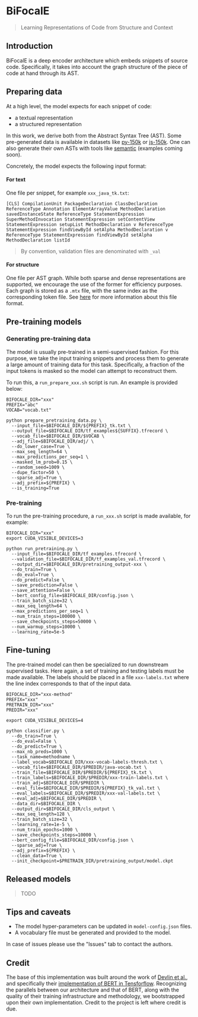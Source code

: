 # BiFocalE

> Learning Representations of Code from Structure and Context

## Introduction

BiFocalE is a deep encoder architecture which embeds snippets of source code. Specifically, it takes into account the graph structure of the piece of code at hand through its AST. 

## Preparing data

At a high level, the model expects for each snippet of code:

* a textual representation
* a structured representation

In this work, we derive both from the Abstract Syntax Tree (AST). Some pre-generated data is available in datasets like [py-150k](https://eth-sri.github.io/py150) or [js-150k](https://eth-sri.github.io/js150). One can also generate their own ASTs with tools like [semantic](https://github.com/github/semantic) (examples coming soon).

Concretely, the model expects the following input format:

#### For text

One file per snippet, for example `xxx_java_tk.txt`:

```
[CLS] CompilationUnit PackageDeclaration ClassDeclaration ReferenceType Annotation ElementArrayValue MethodDeclaration savedInstanceState ReferenceType StatementExpression SuperMethodInvocation StatementExpression setContentView StatementExpression setupList MethodDeclaration v ReferenceType StatementExpression findViewById setAlpha MethodDeclaration v ReferenceType StatementExpression findViewById setAlpha MethodDeclaration listId
```

> By convention, validation files are denominated with `_val`

#### For structure

One file per AST graph. While both sparse and dense representations are supported, we encourage the use of the former for efficiency purposes. Each graph is stored as a `.mtx` file, with the same index as the corresponding token file. See [here](https://docs.scipy.org/doc/scipy/reference/generated/scipy.io.mmwrite.html) for more information about this file format.

## Pre-training models

### Generating pre-training data

The model is usually pre-trained in a semi-supervised fashion. For this purpose, we take the input training snippets and process them to generate a large amount of training data for this task. Specifically, a fraction of the input tokens is masked so the model can attempt to reconstruct them.

To run this, a `run_prepare_xxx.sh` script is run. An example is provided below:

```
BIFOCALE_DIR="xxx"
PREFIX="abc"
VOCAB="vocab.txt"

python prepare_pretraining_data.py \
  --input_file=$BIFOCALE_DIR/${PREFIX}_tk.txt \
  --output_file=$BIFOCALE_DIR/tf_examples${SUFFIX}.tfrecord \
  --vocab_file=$BIFOCALE_DIR/$VOCAB \
  --adj_file=$BIFOCALE_DIR/adj/ \
  --do_lower_case=True \
  --max_seq_length=64 \
  --max_predictions_per_seq=1 \
  --masked_lm_prob=0.15 \
  --random_seed=1009 \
  --dupe_factor=50 \
  --sparse_adj=True \
  --adj_prefix=${PREFIX} \
  --is_training=True
```

### Pre-training

To run the pre-training procedure, a `run_xxx.sh` script is made available, for example:

```
BIFOCALE_DIR="xxx"
export CUDA_VISIBLE_DEVICES=3

python run_pretraining.py \
  --input_file=$BIFOCALE_DIR/tf_examples.tfrecord \
  --validation_file=$BIFOCALE_DIR/tf_examples_val.tfrecord \
  --output_dir=$BIFOCALE_DIR/pretraining_output-xxx \
  --do_train=True \
  --do_eval=True \
  --do_predict=False \
  --save_prediction=False \
  --save_attention=False \
  --bert_config_file=$BIFOCALE_DIR/config.json \
  --train_batch_size=32 \
  --max_seq_length=64 \
  --max_predictions_per_seq=1 \
  --num_train_steps=100000 \
  --save_checkpoints_steps=50000 \
  --num_warmup_steps=10000 \
  --learning_rate=5e-5
```

## Fine-tuning

The pre-trained model can then be specialized to run downstream supervised tasks. Here again, a set of training and testing labels must be made available. The labels should be placed in a file `xxx-labels.txt` where the line index corresponds to that of the input data.

```
BIFOCALE_DIR="xxx-method"
PREFIX="xxx"
PRETRAIN_DIR="xxx"
PREDIR="xxx"

export CUDA_VISIBLE_DEVICES=4

python classifier.py \
  --do_train=True \
  --do_eval=False \
  --do_predict=True \
  --max_nb_preds=1000 \
  --task_name=methodname \
  --label_vocab=$BIFOCALE_DIR/xxx-vocab-labels-thresh.txt \
  --vocab_file=$BIFOCALE_DIR/$PREDIR/java-vocab.txt \
  --train_file=$BIFOCALE_DIR/$PREDIR/${PREFIX}_tk.txt \
  --train_labels=$BIFOCALE_DIR/$PREDIR/xxx-train-labels.txt \
  --train_adj=$BIFOCALE_DIR/$PREDIR \
  --eval_file=$BIFOCALE_DIR/$PREDIR/${PREFIX}_tk_val.txt \
  --eval_labels=$BIFOCALE_DIR/$PREDIR/xxx-val-labels.txt \
  --eval_adj=$BIFOCALE_DIR/$PREDIR \
  --data_dir=$BIFOCALE_DIR \
  --output_dir=$BIFOCALE_DIR/cls_output \
  --max_seq_length=128 \
  --train_batch_size=32 \
  --learning_rate=1e-5 \
  --num_train_epochs=1000 \
  --save_checkpoints_steps=10000 \
  --bert_config_file=$BIFOCALE_DIR/config.json \
  --sparse_adj=True \
  --adj_prefix=${PREFIX} \
  --clean_data=True \
  --init_checkpoint=$PRETRAIN_DIR/pretraining_output/model.ckpt
```

## Released models

> TODO


## Tips and caveats

* The model hyper-parameters can be updated in `model-config.json` files.
* A vocabulary file must be generated and provided to the model.

In case of issues please use the "Issues" tab to contact the authors.

## Credit

The base of this implementation was built around the work of [Devlin et al.](https://arxiv.org/abs/1810.04805), and specifically their [implementation of BERT in Tensforflow](https://github.com/google-research/bert). Recognizing the parallels between our architecture and that of BERT, along with the quality of their training infrastructure and methodology, we bootstrapped upon their own implementation. Credit to the project is left where credit is due.
